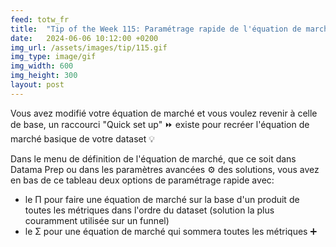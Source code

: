 ```yaml
---
feed: totw_fr
title:  "Tip of the Week 115: Paramétrage rapide de l'équation de marché"
date:   2024-06-06 10:12:00 +0200
img_url: /assets/images/tip/115.gif
img_type: image/gif
img_width: 600
img_height: 300
layout: post
---
```


Vous avez modifié votre équation de marché et vous voulez revenir à celle de base, un raccourci "Quick set up" ⏩ existe pour recréer l'équation de marché basique de votre dataset 💡  

Dans le menu de définition de l'équation de marché, que ce soit dans Datama Prep ou dans les paramètres avancées ⚙️ des solutions, vous avez en bas de ce tableau deux options de paramétrage rapide avec:
  * le Π pour faire une équation de marché sur la base d'un produit de toutes les métriques dans l'ordre du dataset (solution la plus couramment utilisée sur un funnel)
  * le Σ pour une équation de marché qui sommera toutes les métriques ➕

